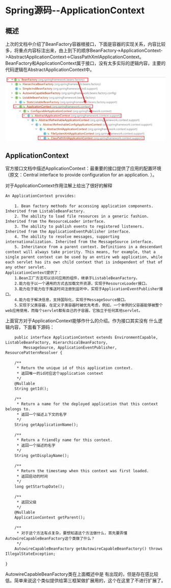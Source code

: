 

# Spring源码--ApplicationContext



## 概述

上次的文档中介绍了BeanFactory容器根接口，下面是容器的实现关系，内容比较多，将重点内容标注出来，由上到下的顺序BeanFactory->ApplicationContext->AbstractApplicationContext->ClassPathXmlApplicationContext。BeanFactory和ApplicationContext属于接口，没有太多实际的逻辑内容，主要的代码逻辑在AbstractApplicationContext中。

![](..\picture\13.png)

## ApplicationContext

官方接口文档中描述ApplicationContext：最重要的接口提供了应用的配置环境（原文：Central interface to provide configuration for an application. ）。

对于ApplicationContext作用注解上给出了很好的解释

```
An ApplicationContext provides:

	1. Bean factory methods for accessing application components. Inherited from ListableBeanFactory.
	2. The ability to load file resources in a generic fashion. Inherited from the ResourceLoader interface.
	3. The ability to publish events to registered listeners. Inherited from the ApplicationEventPublisher interface.
	4. The ability to resolve messages, supporting internationalization. Inherited from the MessageSource interface.
	5. Inheritance from a parent context. Definitions in a descendant context will always take priority. This means, for example, that a single parent context can be used by an entire web application, while each servlet has its own child context that is independent of that of any other servlet.
ApplicationContext提供了：
	1.Bean工厂方法可以访问应用的组件，继承于ListableBeanFactory。
	2.能力在于以一个通用的方式去加载文件资源，实现于ResourceLoader接口。
	3.能力在于能力在于推送时间注册到监听中，实现于ApplicationEventPublisher接口。
	4.能力在于解决信息，支持国际化，实现于MessageSource接口。
	5.实现于父类容器，在定义子类容器时被优先考虑，例如，一个单例的父容器能够被整个web应用使用，而每个servlet都有自己的子容器，它独立于任何其他servlet。
```
上面官方对于ApplicationContext能够作什么的介绍。作为接口其实没有 什么逻辑内容，下面看下源码：
```
	public interface ApplicationContext extends EnvironmentCapable, ListableBeanFactory, HierarchicalBeanFactory,
		MessageSource, ApplicationEventPublisher, ResourcePatternResolver {

	/**
	 * Return the unique id of this application context.
	 * 返回唯一的id对应这个application context
	 */
	@Nullable
	String getId();

	/**
	 * Return a name for the deployed application that this context belongs to.
	 * 返回一个描述上下文的名字
	 */
	String getApplicationName();

	/**
	 * Return a friendly name for this context.
	 * 返回一个描述的名字
	 */
	String getDisplayName();

	/**
	 * Return the timestamp when this context was first loaded.
	 * 返回启动的时间
	 */
	long getStartupDate();

	/**
	 * 返回父级
	 */
	@Nullable
	ApplicationContext getParent();

	/**
	 * 对于这个方法有点复杂，要想知道这个方法做什么，首先要弄懂AutowireCapableBeanFactory这个类做了什么？
	 */
	AutowireCapableBeanFactory getAutowireCapableBeanFactory() throws IllegalStateException;

}
```

AutowireCapableBeanFactory类在上面概述中是 有出现的，但是存在感比较低。简单来说这个类似提供给第三框架做扩展用的，这个在这里了不进行扩展了。

